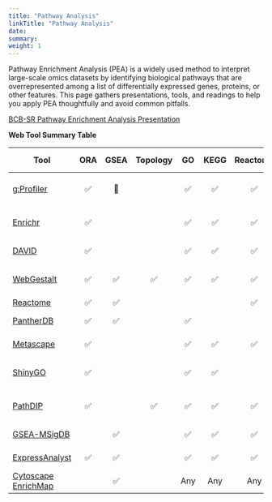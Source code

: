 ```yaml
---
title: "Pathway Analysis"
linkTitle: "Pathway Analysis"
date: 
summary: 
weight: 1
---
```


Pathway Enrichment Analysis (PEA) is a widely used method to interpret large-scale omics datasets by identifying biological pathways that are overrepresented among a list of differentially expressed genes, proteins, or other features. This page gathers presentations, tools, and readings to help you apply PEA thoughtfully and avoid common pitfalls.

[BCB-SR Pathway Enrichment Analysis Presentation](https://ufhcc-bcbsr.github.io/pathway-enrichment-presentation/)

**Web Tool Summary Table**

| Tool | ORA | GSEA | Topology | GO | KEGG | Reactome | MSigDB | Other Databases |
|--------|:------:|:------:|:------:|:------:|:------:|:------:|:------:|--------|
| [g:Profiler](https://biit.cs.ut.ee/gprofiler/) | ✅ | 🔶 |  | ✅ | ✅ | ✅ | ✅ | TRANSFAC, miRTarBase, WikiPathways |
| [Enrichr](https://maayanlab.cloud/Enrichr/) | ✅ |  |  | ✅ | ✅ | ✅ | ✅ | ChEA, DrugMatrix, TF/miRNA |
| [DAVID](https://david.ncifcrf.gov/) | ✅ |  |  | ✅ | ✅ | ✅ |  | Panther, BioCarta |
| [WebGestalt](https://www.webgestalt.org/) | ✅ | ✅ | ✅ | ✅ | ✅ | ✅ | ✅ | WikiPathways, user-defined sets |
| [Reactome](https://reactome.org/) | ✅ | ✅ |  |  |  | ✅ |  |  |
| [PantherDB](http://pantherdb.org/) | ✅ | ✅ |  | ✅ |  |  |  | Panther Pathways |
| [Metascape](https://metascape.org/) | ✅ |  |  | ✅ | ✅ | ✅ | ✅ | CORUM, WikiPathways |
| [ShinyGO](http://bioinformatics.sdstate.edu/go/) | ✅ |  |  | ✅ | ✅ |  | 🔸 | Limited subset of MSigDB |
| [PathDIP](http://ophid.utoronto.ca/pathDIP) | ✅ |  | ✅ | ✅ | ✅ | ✅ |  | PID, BioCarta, PPI-aware pathways |
| [GSEA-MSigDB](https://www.gsea-msigdb.org/) |  | ✅ |  | ✅ | ✅ | ✅ | ✅ | Hallmark, C1–C7 collections |
| [ExpressAnalyst](https://www.expressanalyst.ca/) | ✅ | ✅ |  | ✅ | ✅ | ✅ | ✅ | BioCarta, WikiPathways |
| [Cytoscape EnrichMap](https://apps.cytoscape.org/apps/enrichmap) |  | ✅ |  | Any | Any | Any | Any | Visualization |

